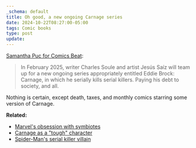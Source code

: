 ```yaml
---
_schema: default
title: Oh good, a new ongoing Carnage series
date: 2024-10-22T08:27:00-05:00
tags: Comic books
type: post
update:
---
```

<a href="https://www.comicsbeat.com/nycc-24-eddie-brock-is-the-new-carnage/" target="_blank" rel="noopener">Samantha Puc for Comics Beat</a>:

> In February 2025, writer Charles Soule and artist Jesús Saíz will team up for a new ongoing series appropriately entitled Eddie Brock: Carnage, in which he serially kills serial killers. Paying his debt to society, and all.

Nothing is certain, except death, taxes, and monthly comics starring some version of Carnage.

**Related:**

* [Marvel's obsession with symbiotes](https://crashthearcade.com/blog/2023/03-21-marvel-enough-symbiotes/)
* [Carnage as a "tough" character](https://crashthearcade.com/blog/2022/09-26-carnage-sentry-marvel-comics/)
* [Spider-Man's serial killer villain](https://crashthearcade.com/blog/2021/10-03-ill-admit-ive-never-been-a-fan-of-the-carnage/)